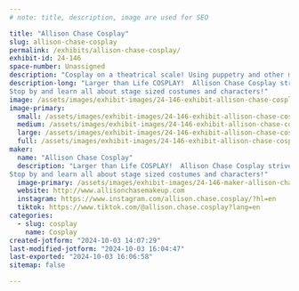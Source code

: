 ```yaml
---
# note: title, description, image are used for SEO

title: "Allison Chase Cosplay"
slug: allison-chase-cosplay
permalink: /exhibits/allison-chase-cosplay/
exhibit-id: 24-146
space-number: Unassigned
description: "Cosplay on a theatrical scale! Using puppetry and other methods to make characters come alive!"
description-long: "Larger than Life COSPLAY!  Allison Chase Cosplay strives to push boundaries on what can be considered a costume, before it has to be classified as a parade float.  Making characters come to life by combining all kinds of techniques, including Puppetry, sewing, Foam crafting, vacuum forming, thermoplastics, LEDs and more!
Stop by and learn all about stage sized costumes and characters!"
image: /assets/images/exhibit-images/24-146-exhibit-allison-chase-cosplay-43-apcl8153-1-8217-large.JPG
image-primary: 
  small: /assets/images/exhibit-images/24-146-exhibit-allison-chase-cosplay-43-apcl8153-1-8217-small.JPG
  medium: /assets/images/exhibit-images/24-146-exhibit-allison-chase-cosplay-43-apcl8153-1-8217-medium.JPG
  large: /assets/images/exhibit-images/24-146-exhibit-allison-chase-cosplay-43-apcl8153-1-8217-large.JPG
  full: /assets/images/exhibit-images/24-146-exhibit-allison-chase-cosplay-43-apcl8153-1-8217-full.JPG
maker: 
  name: "Allison Chase Cosplay"
  description: "Larger than Life COSPLAY!  Allison Chase Cosplay strives to push boundaries on what can be considered a costume, before it has to be classified as a parade float.  Making characters come to life by combining all kinds of techniques, including Puppetry, sewing, Foam crafting, vacuum forming, thermoplastics, LEDs and more!
Stop by and learn all about stage sized costumes and characters!"
  image-primary: /assets/images/exhibit-images/24-146-maker-allison-chase-cosplay-apcl8153-1-medium.JPG
  website: http://www.allisonchasemakeup.com
  instagram: https://www.instagram.com/allison.chase.cosplay/?hl=en
  tiktok: https://www.tiktok.com/@allison.chase.cosplay?lang=en
categories: 
  - slug: cosplay
    name: Cosplay
created-jotform: "2024-10-03 14:07:29"
last-modified-jotform: "2024-10-03 16:04:47"
last-exported: "2024-10-03 16:06:58"
sitemap: false

---
```


